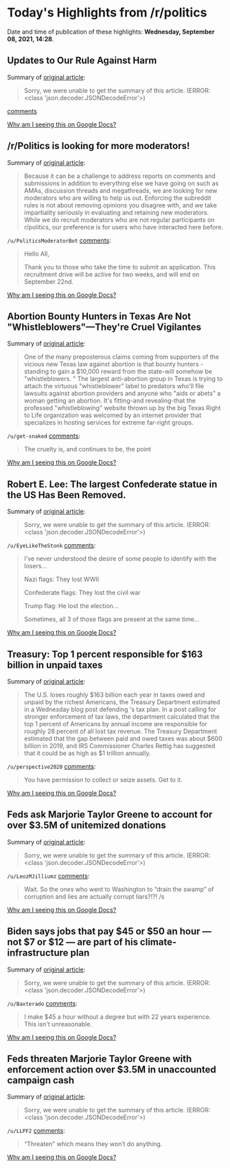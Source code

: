 # Today's Highlights from /r/politics

Date and time of publication of these highlights: **Wednesday, September 08, 2021, 14:28**.

## Updates to Our Rule Against Harm

Summary of [original article](https://www.reddit.com/r/politics/comments/pemm7d/updates_to_our_rule_against_harm/):

> Sorry, we were unable to get the summary of this article. (ERROR: <class 'json.decoder.JSONDecodeError'>)

[comments](https://www.reddit.com/r/politics/comments/pemm7d/updates_to_our_rule_against_harm/)

[Why am I seeing this on Google Docs?](https://docs.google.com/document/d/1Dc6We63vOXIZsc0op-Bt4abqkYjXzOigalQqFxmvvbM/edit?usp=sharing)

## /r/Politics is looking for more moderators!

Summary of [original article](https://www.reddit.com/r/politics/comments/pka7da/rpolitics_is_looking_for_more_moderators/):

> Because it can be a challenge to address reports on comments and submissions in addition to everything else we have going on such as AMAs, discussion threads and megathreads, we are looking for new moderators who are willing to help us out. Enforcing the subreddit rules is not about removing opinions you disagree with, and we take impartiality seriously in evaluating and retaining new moderators. While we do recruit moderators who are not regular participants on r/politics, our preference is for users who have interacted here before.

`/u/PoliticsModeratorBot` [comments](https://www.reddit.com/r/politics/comments/pka7da/rpolitics_is_looking_for_more_moderators/):

> Hello All,
> 
> Thank you to those who take the time to submit an application. This recruitment drive will be active for two weeks, and will end on September 22nd.

[Why am I seeing this on Google Docs?](https://docs.google.com/document/d/1Dc6We63vOXIZsc0op-Bt4abqkYjXzOigalQqFxmvvbM/edit?usp=sharing)

## Abortion Bounty Hunters in Texas Are Not "Whistleblowers"—They're Cruel Vigilantes

Summary of [original article](https://www.commondreams.org/views/2021/09/07/abortion-bounty-hunters-texas-are-not-whistleblowers-theyre-cruel-vigilantes):

> One of the many preposterous claims coming from supporters of the vicious new Texas law against abortion is that bounty hunters - standing to gain a $10,000 reward from the state-will somehow be "whistleblowers. " The largest anti-abortion group in Texas is trying to attach the virtuous "whistleblower" label to predators who'll file lawsuits against abortion providers and anyone who "aids or abets" a woman getting an abortion. It's fitting-and revealing-that the professed "whistleblowing" website thrown up by the big Texas Right to Life organization was welcomed by an internet provider that specializes in hosting services for extreme far-right groups.

`/u/get-snaked` [comments](https://www.reddit.com/r/politics/comments/pkawdu/abortion_bounty_hunters_in_texas_are_not/):

> The cruelty is, and continues to be, the point

[Why am I seeing this on Google Docs?](https://docs.google.com/document/d/1Dc6We63vOXIZsc0op-Bt4abqkYjXzOigalQqFxmvvbM/edit?usp=sharing)

## Robert E. Lee: The largest Confederate statue in the US Has Been Removed.

Summary of [original article](https://apnews.com/article/robert-e-lee-statue-virginia-removed-92955a351d9fda6319f379ddc28df8a0):

> Sorry, we were unable to get the summary of this article. (ERROR: <class 'json.decoder.JSONDecodeError'>)

`/u/EyeLikeTheStonk` [comments](https://www.reddit.com/r/politics/comments/pkbfdo/robert_e_lee_the_largest_confederate_statue_in/):

> I've never understood the desire of some people to identify with the losers...
> 
> Nazi flags: They lost WWII
> 
> Confederate flags: They lost the civil war
> 
> Trump flag: He lost the election...
> 
> Sometimes, all 3 of those flags are present at the same time...

[Why am I seeing this on Google Docs?](https://docs.google.com/document/d/1Dc6We63vOXIZsc0op-Bt4abqkYjXzOigalQqFxmvvbM/edit?usp=sharing)

## Treasury: Top 1 percent responsible for $163 billion in unpaid taxes

Summary of [original article](https://thehill.com/policy/finance/571316-treasury-top-1-percent-responsible-for-163-billion-in-unpaid-taxes):

> The U.S. loses roughly $163 billion each year in taxes owed and unpaid by the richest Americans, the Treasury Department estimated in a Wednesday blog post defending 's tax plan. In a post calling for stronger enforcement of tax laws, the department calculated that the top 1 percent of Americans by annual income are responsible for roughly 28 percent of all lost tax revenue. The Treasury Department estimated that the gap between paid and owed taxes was about $600 billion in 2019, and IRS Commissioner Charles Rettig has suggested that it could be as high as $1 trillion annually.

`/u/perspective2020` [comments](https://www.reddit.com/r/politics/comments/pkesph/treasury_top_1_percent_responsible_for_163/):

> You have permission to collect or seize assets. Get to it.

[Why am I seeing this on Google Docs?](https://docs.google.com/document/d/1Dc6We63vOXIZsc0op-Bt4abqkYjXzOigalQqFxmvvbM/edit?usp=sharing)

## Feds ask Marjorie Taylor Greene to account for over $3.5M of unitemized donations

Summary of [original article](https://www.newsweek.com/feds-ask-marjorie-taylor-greene-account-over-35m-unitemized-donations-1626920):

> Sorry, we were unable to get the summary of this article. (ERROR: <class 'json.decoder.JSONDecodeError'>)

`/u/LeozMJilliumz` [comments](https://www.reddit.com/r/politics/comments/pk7p9i/feds_ask_marjorie_taylor_greene_to_account_for/):

> Wait. So the ones who went to Washington to “drain the swamp” of corruption and lies are actually corrupt liars?!?! /s

[Why am I seeing this on Google Docs?](https://docs.google.com/document/d/1Dc6We63vOXIZsc0op-Bt4abqkYjXzOigalQqFxmvvbM/edit?usp=sharing)

## Biden says jobs that pay $45 or $50 an hour — not $7 or $12 — are part of his climate-infrastructure plan

Summary of [original article](https://www.businessinsider.com/biden-says-50-per-hour-jobs-in-climate-infrastructure-plan-2021-9):

> Sorry, we were unable to get the summary of this article. (ERROR: <class 'json.decoder.JSONDecodeError'>)

`/u/Baxterado` [comments](https://www.reddit.com/r/politics/comments/pkfi9c/biden_says_jobs_that_pay_45_or_50_an_hour_not_7/):

> I make $45 a hour without a degree but with 22 years experience.  This isn't unreasonable.

[Why am I seeing this on Google Docs?](https://docs.google.com/document/d/1Dc6We63vOXIZsc0op-Bt4abqkYjXzOigalQqFxmvvbM/edit?usp=sharing)

## Feds threaten Marjorie Taylor Greene with enforcement action over $3.5M in unaccounted campaign cash

Summary of [original article](https://www.lgbtqnation.com/2021/09/feds-threaten-marjorie-taylor-greene-enforcement-action-3-5m-unaccounted-campaign-cash/):

> Sorry, we were unable to get the summary of this article. (ERROR: <class 'json.decoder.JSONDecodeError'>)

`/u/LLPF2` [comments](https://www.reddit.com/r/politics/comments/pkej5u/feds_threaten_marjorie_taylor_greene_with/):

> “Threaten” which means they won’t do anything.

[Why am I seeing this on Google Docs?](https://docs.google.com/document/d/1Dc6We63vOXIZsc0op-Bt4abqkYjXzOigalQqFxmvvbM/edit?usp=sharing)

